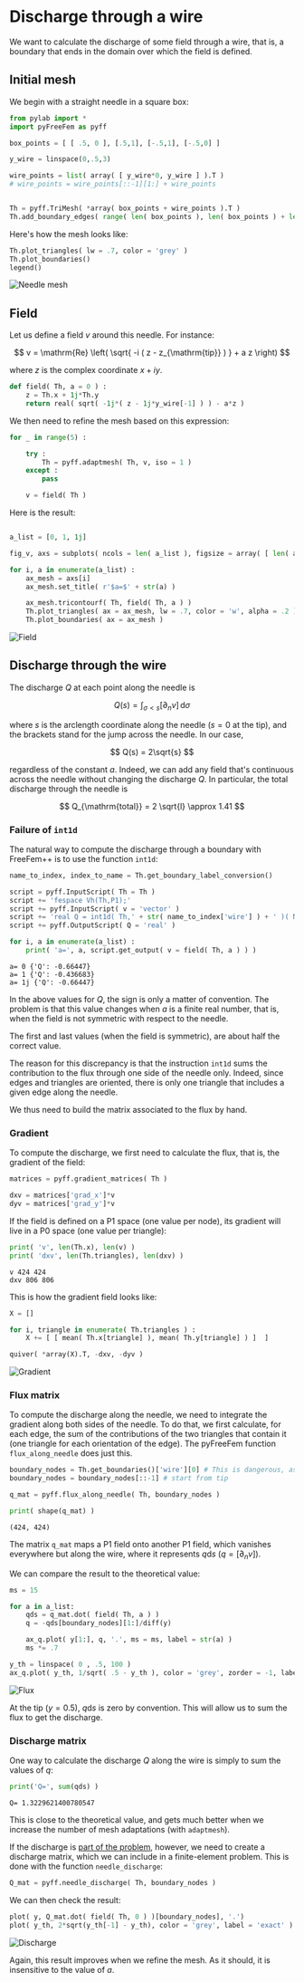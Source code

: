 # Discharge through a wire

We want to calculate the discharge of some field through a wire, that is, a boundary that ends in the domain over which the field is defined.

## Initial mesh

We begin with a straight needle in a square box:

```python
from pylab import *
import pyFreeFem as pyff

box_points = [ [ .5, 0 ], [.5,1], [-.5,1], [-.5,0] ]

y_wire = linspace(0,.5,3)

wire_points = list( array( [ y_wire*0, y_wire ] ).T )
# wire_points = wire_points[::-1][1:] + wire_points


Th = pyff.TriMesh( *array( box_points + wire_points ).T )
Th.add_boundary_edges( range( len( box_points ), len( box_points ) + len( wire_points ) ) , 'wire' )
```

Here's how the mesh looks like:

```python
Th.plot_triangles( lw = .7, color = 'grey' )
Th.plot_boundaries()
legend()
```
![Needle mesh](../figures/analytical_discharge_mesh.svg)

## Field

Let us define a field $v$ around this needle. For instance:

$$ v = \mathrm{Re} \left( \sqrt{ -i ( z - z_{\mathrm{tip}} ) } + a z \right)  $$

where $z$ is the complex coordinate $x+iy$.

```python
def field( Th, a = 0 ) :
    z = Th.x + 1j*Th.y
    return real( sqrt( -1j*( z - 1j*y_wire[-1] ) ) - a*z )
```

We then need to refine the mesh based on this expression:

```python
for _ in range(5) :

    try :
        Th = pyff.adaptmesh( Th, v, iso = 1 )
    except :
        pass

    v = field( Th )
```

Here is the result:

```python

a_list = [0, 1, 1j]

fig_v, axs = subplots( ncols = len( a_list ), figsize = array( [ len( a_list ), 1.1 ] )*3 )

for i, a in enumerate(a_list) :
    ax_mesh = axs[i]
    ax_mesh.set_title( r'$a=$' + str(a) )

    ax_mesh.tricontourf( Th, field( Th, a ) )
    Th.plot_triangles( ax = ax_mesh, lw = .7, color = 'w', alpha = .2 )
    Th.plot_boundaries( ax = ax_mesh )
```

![Field](../figures/analytical_discharge_field.svg)

## Discharge through the wire

The discharge $Q$ at each point along the needle is

$$
Q(s) = \int_{ \sigma < s} \left[ \partial_n v \right] \, \mathrm{d} \sigma
$$

where $s$ is the arclength coordinate along the needle ($s=0$ at the tip), and the brackets stand for the jump across the needle. In our case,

$$
Q(s) = 2\sqrt{s}
$$

regardless of the constant $a$. Indeed, we can add any field that's continuous across the needle without changing the discharge $Q$. In particular, the total discharge through the needle is

$$
Q_{\mathrm{total}} = 2 \sqrt{l} \approx 1.41
$$

 ### Failure of `int1d`

The natural way to compute the discharge through a boundary with FreeFem++ is to use the function `int1d`:

```python
name_to_index, index_to_name = Th.get_boundary_label_conversion()

script = pyff.InputScript( Th = Th )
script += 'fespace Vh(Th,P1);'
script += pyff.InputScript( v = 'vector' )
script += 'real Q = int1d( Th,' + str( name_to_index['wire'] ) + ' )( N.x*dx(v) + N.y*dy(v) );'
script += pyff.OutputScript( Q = 'real' )

for i, a in enumerate(a_list) :
    print( 'a=', a, script.get_output( v = field( Th, a ) ) )
```

```console
a= 0 {'Q': -0.66447}
a= 1 {'Q': -0.436683}
a= 1j {'Q': -0.66447}
```

In the above values for $Q$, the sign is only a matter of convention. The problem is that this value changes when $a$ is a finite real number, that is, when the field is not symmetric with respect to the needle.

The first and last values (when the field is symmetric), are about half the correct value.

The reason for this discrepancy is that the instruction `int1d` sums the contribution to the flux through one side of the needle only. Indeed, since edges and triangles are oriented, there is only one triangle that includes a given edge along the needle.

We thus need to build the matrix associated to the flux by hand.

### Gradient

To compute the discharge, we first need to calculate the flux, that is, the gradient of the field:

```python
matrices = pyff.gradient_matrices( Th )

dxv = matrices['grad_x']*v
dyv = matrices['grad_y']*v
```

If the field is defined on a P1 space (one value per node), its gradient will live in a P0 space (one value per triangle):

```python
print( 'v', len(Th.x), len(v) )
print( 'dxv', len(Th.triangles), len(dxv) )
```

```console
v 424 424
dxv 806 806
```

This is how the gradient field looks like:

```python
X = []

for i, triangle in enumerate( Th.triangles ) :
    X += [ [ mean( Th.x[triangle] ), mean( Th.y[triangle] ) ]  ]

quiver( *array(X).T, -dxv, -dyv )
```

![Gradient](../figures/analytical_discharge_gradient.svg)

### Flux matrix

To compute the discharge along the needle, we need to integrate the gradient along both sides of the needle. To do that, we first calculate, for each edge, the sum of the contributions of the two triangles that contain it (one triangle for each orientation of the edge). The pyFreeFem function `flux_along_needle` does just this.

```python
boundary_nodes = Th.get_boundaries()['wire'][0] # This is dangerous, as ordering can be messed up. We should keep track of the wire independently from Th.
boundary_nodes = boundary_nodes[::-1] # start from tip

q_mat = pyff.flux_along_needle( Th, boundary_nodes )

print( shape(q_mat) )
```

```console
(424, 424)
```
The matrix `q_mat` maps a P1 field onto another P1 field, which vanishes everywhere but along the wire, where it represents $q\mathrm{d}s$ ($q=[\partial_n v]$).

We can compare the result to the theoretical value:

```python
ms = 15

for a in a_list:
    qds = q_mat.dot( field( Th, a ) )
    q = -qds[boundary_nodes][1:]/diff(y)

    ax_q.plot( y[1:], q, '.', ms = ms, label = str(a) )
    ms *= .7

y_th = linspace( 0 , .5, 100 )
ax_q.plot( y_th, 1/sqrt( .5 - y_th ), color = 'grey', zorder = -1, label = 'exact' )
```

![Flux](../figures/analytical_discharge_q.svg)

At the tip ($y=0.5$), $q\mathrm{d}s$ is zero by convention. This will allow us to sum the flux to get the discharge.

### Discharge matrix

One way to calculate the discharge $Q$ along the wire is simply to sum the values of $q$:

```python
print('Q=', sum(qds) )
```

```console
Q= 1.3229621400780547
```

This is close to the theoretical value, and gets much better when we increase the number of mesh adaptations (with `adaptmesh`).

If the discharge is [part of the problem](./wire.md), however, we need to create a discharge matrix, which we can include in a finite-element problem. This is done with the function `needle_discharge`:

```python
Q_mat = pyff.needle_discharge( Th, boundary_nodes )
```

We can then check the result:

```python
plot( y, Q_mat.dot( field( Th, 0 ) )[boundary_nodes], '.')
plot( y_th, 2*sqrt(y_th[-1] - y_th), color = 'grey', label = 'exact' )
```
![Discharge](../figures/analytical_discharge_Q.svg)

Again, this result improves when we refine the mesh. As it should, it is insensitive to the value of $a$.
